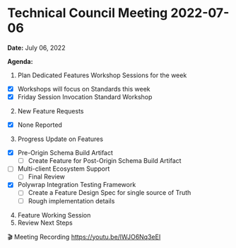 Technical Council Meeting 2022-07-06 
===

**Date:** July 06, 2022

**Agenda:**
1. Plan Dedicated Features Workshop Sessions for the week
- [x] Workshops will focus on Standards this week  
- [x] Friday Session Invocation Standard Workshop
2. New Feature Requests
- [x] None Reported
3. Progress Update on Features
- [x] Pre-Origin Schema Build Artifact
   - [ ] Create Feature for Post-Origin Schema Build Artifact
- [ ] Multi-client Ecosystem Support
   - [ ] Final Review 
- [x] Polywrap Integration Testing Framework
   - [ ]   Create a Feature Design Spec for single source of Truth
   - [ ]   Rough implementation details
4. Feature Working Session
5. Review Next Steps 


:clapper: Meeting Recording 
https://youtu.be/lWJO6Nq3eEI
